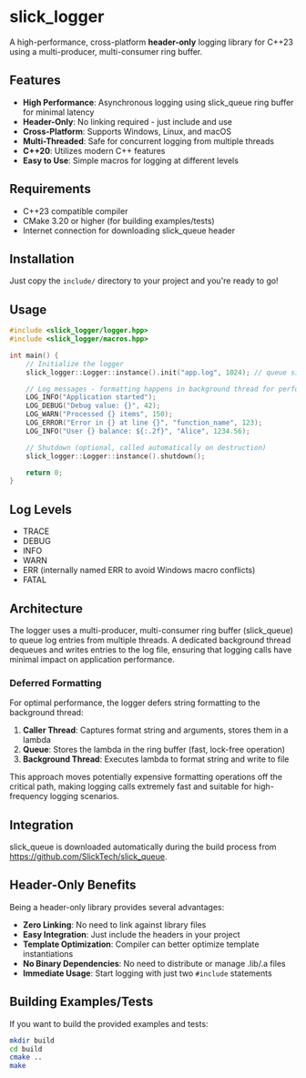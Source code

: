 # slick_logger

A high-performance, cross-platform **header-only** logging library for C++23 using a multi-producer, multi-consumer ring buffer.

## Features

- **High Performance**: Asynchronous logging using slick_queue ring buffer for minimal latency
- **Header-Only**: No linking required - just include and use
- **Cross-Platform**: Supports Windows, Linux, and macOS
- **Multi-Threaded**: Safe for concurrent logging from multiple threads
- **C++20**: Utilizes modern C++ features
- **Easy to Use**: Simple macros for logging at different levels

## Requirements

- C++23 compatible compiler
- CMake 3.20 or higher (for building examples/tests)
- Internet connection for downloading slick_queue header

## Installation

Just copy the `include/` directory to your project and you're ready to go!

## Usage

```cpp
#include <slick_logger/logger.hpp>
#include <slick_logger/macros.hpp>

int main() {
    // Initialize the logger
    slick_logger::Logger::instance().init("app.log", 1024); // queue size

    // Log messages - formatting happens in background thread for performance
    LOG_INFO("Application started");
    LOG_DEBUG("Debug value: {}", 42);
    LOG_WARN("Processed {} items", 150);
    LOG_ERROR("Error in {} at line {}", "function_name", 123);
    LOG_INFO("User {} balance: ${:.2f}", "Alice", 1234.56);

    // Shutdown (optional, called automatically on destruction)
    slick_logger::Logger::instance().shutdown();

    return 0;
}
```

## Log Levels

- TRACE
- DEBUG
- INFO
- WARN
- ERR (internally named ERR to avoid Windows macro conflicts)
- FATAL

## Architecture

The logger uses a multi-producer, multi-consumer ring buffer (slick_queue) to queue log entries from multiple threads. A dedicated background thread dequeues and writes entries to the log file, ensuring that logging calls have minimal impact on application performance.

### Deferred Formatting

For optimal performance, the logger defers string formatting to the background thread:

1. **Caller Thread**: Captures format string and arguments, stores them in a lambda
2. **Queue**: Stores the lambda in the ring buffer (fast, lock-free operation)
3. **Background Thread**: Executes lambda to format string and write to file

This approach moves potentially expensive formatting operations off the critical path, making logging calls extremely fast and suitable for high-frequency logging scenarios.

## Integration

slick_queue is downloaded automatically during the build process from https://github.com/SlickTech/slick_queue.

## Header-Only Benefits

Being a header-only library provides several advantages:

- **Zero Linking**: No need to link against library files
- **Easy Integration**: Just include the headers in your project
- **Template Optimization**: Compiler can better optimize template instantiations
- **No Binary Dependencies**: No need to distribute or manage .lib/.a files
- **Immediate Usage**: Start logging with just two `#include` statements

## Building Examples/Tests

If you want to build the provided examples and tests:

```bash
mkdir build
cd build
cmake ..
make
```
